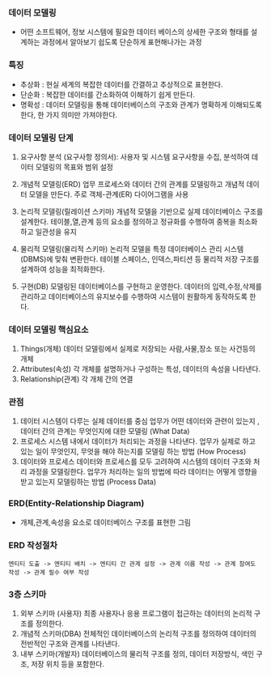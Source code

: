 ### 데이터 모델링
- 어떤 소프트웨어, 정보 시스템에 필요한 데이터 베이스의 상세한 구조와 형태를 설계하는 과정에서
  알아보기 쉽도록 단순하게 표현해나가는 과정

### 특징
- 추상화 : 현실 세계의 복잡한 데이터를 간결하고 추상적으로 표현한다.
- 단순화 : 복잡한 데이터를 간소화하여 이해하기 쉽게 만든다.
- 명확성 : 데이터 모델링을 통해 데이터베이스의 구조와 관계가 명확하게 이해되도록 한다, 한 가지 의미만 가져야한다.

### 데이터 모델링 단계
1. 요구사항 분석 (요구사항 정의서):
  사용자 및 시스템 요구사항을 수집, 분석하여 데이터 모델링의 목표와 범위 설정

2. 개념적 모델링(ERD)
  업무 프로세스와 데이터 간의 관계를 모델링하고 개념적 데이터 모델을 만든다.
  주로 객체-관계(ER) 다이어그램을 사용

3. 논리적 모델링(릴레이션 스키마)
 개념적 모델을 기반으로 실제 데이터베이스 구조를 설계한다.
 테이블,열,관계 등의 요소를 정의하고 정규화를 수행하여 중복을 최소화하고 일관성을 유지

4. 물리적 모델링(물리적 스키마)
  논리적 모델을 특정 데이터베이스 관리 시스템(DBMS)에 맞춰 변환한다.
  테이블 스페이스, 인덱스,파티션 등 물리적 저장 구조를 설계하여 성능을 최적화한다.

5. 구현(DB)
  모델링된 데이터베이스를 구현하고 운영한다.
 데이터의 입력,수정,삭제를 관리하고 데이터베이스의 유지보수를 수행하여 시스템이 원활하게 동작하도록 한다.

### 데이터 모델링 핵심요소
1. Things(개체)
  데이터 모델링에서 실제로 저장되는 사람,사물,장소 또는 사건등의 개체
2. Attributes(속성)
  각 개체를 설명하거나 구성하는 특성, 데이터의 속성을 나타낸다.
3. Relationship(관계)
  각 개체 간의 연결

### 관점
1. 데이터
  시스템이 다루는 실제 데이터를 중심
  업무가 어떤 데이터와 관련이 있는지 , 데이터 간의 관계는 무엇인지에 대한 모델링 (What Data)
2. 프로세스
  시스템 내에서 데이터가 처리되는 과정을 나타낸다.
  업무가 실제로 하고 있는 일이 무엇인지, 무엇을 해야 하는지를 모델링 하는 방법 (How Process)
4. 데이터와 프로세스
  데이터와 프로세스를 모두 고려하여 시스템의 데이터 구조와 처리 과정을 모델링한다.
  업무가 처리하는 일의 방법에 따라 데이터는 어떻게 영향을 받고 있는지 모델링하는 방법 (Process Data)

### ERD(Entity-Relationship Diagram)
- 개체,관계,속성을 요소로 데이터베이스 구조를 표현한 그림

### ERD 작성절차
```
엔티티 도출 -> 엔티티 배치 -> 엔티티 간 관계 설정 -> 관계 이름 작성 -> 관계 참여도 작성 -> 관계 필수 여부 작성
```

### 3층 스키마
1. 외부 스키마 (사용자)
  최종 사용자나 응용 프로그램이 접근하는 데이터의 논리적 구조를 정의한다.
2. 개념적 스키마(DBA)
  전체적인 데이터베이스의 논리적 구조를 정의하여 데이터의 전반적인 구조와 관계를 나타낸다.
3. 내부 스키마(개발자)
  데이터베이스의 물리적 구조를 정의, 데이터 저장방식, 색인 구조, 저장 위치 등을 포함한다.
 
    


